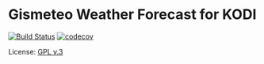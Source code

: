 #  Gismeteo Weather Forecast for KODI

[![Build Status](https://travis-ci.org/vlmaksime/weather.gismeteo.svg?branch=master)](https://travis-ci.org/vlmaksime/weather.gismeteo)
[![codecov](https://codecov.io/github/vlmaksime/weather.gismeteo/coverage.svg?branch=master)](https://codecov.io/github/vlmaksime/weather.gismeteo?branch=master)

License: [GPL v.3](https://www.gnu.org/copyleft/gpl.html)
